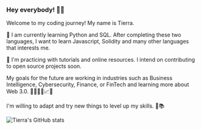 ### Hey everybody! 👋🏽
Welcome to my coding journey! My name is Tierra. 

🌱 I am currently learning Python and SQL. After completing these two languages, I want to learn Javascript, Solidity and many other languages that interests me.

🔭 I'm practicing with tutorials and online resources. I intend on contributing to open source projects soon.

My goals for the future are working in industries such as Business Intelligence, Cybersecurity, Finance, or FinTech and learning more about Web 3.0. 💼👩🏽‍💻📈💵

I'm willing to adapt and try new things to level up my skills. 🧠📚




<!--
**TierraAJones/TierraAJones** is a ✨ _special_ ✨ repository because its `README.md` (this file) appears on your GitHub profile.

Here are some ideas to get you started:

- 🔭 I’m currently working on ...
- 🌱 I’m currently learning ...
- 👯 I’m looking to collaborate on ...
- 🤔 I’m looking for help with ...
- 💬 Ask me about ...
- 📫 How to reach me: ...
- 😄 Pronouns: ...
- ⚡ Fun fact: ...
-->
![Tierra's GitHub stats](https://github-readme-stats.vercel.app/api?username=tierraajones&show_icons=true&theme=panda)


